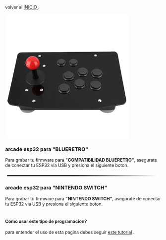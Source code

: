 
volver al [INICIO ](index.md).

<img src="imagenes/arcade.png"
height="400">

### arcade esp32 para **"BLUERETRO"** 
Para grabar tu firmware para **"COMPATIBILIDAD BLUERETRO"**, asegurate de conectar tu ESP32 via USB y presiona el siguiente boton.


<script type="module" src="install-button.js?module"></script>
<esp-web-install-button manifest="static/firmware_build/v1/manifest.json"></esp-web-install-button>


<img src="imagenes/line.png"
height="5">


### arcade esp32 para **"NINTENDO SWITCH"** 
Para grabar tu firmware para **"NINTENDO SWITCH"**, asegurate de conectar tu ESP32 via USB y presiona el siguiente boton.


<script type="module" src="https://unpkg.com/esp-web-tools@3.4.2/dist/web/install-button.js?module"></script>
<esp-web-install-button manifest="static/firmware_build/v1/manifest.json"></esp-web-install-button>
  


#
#
##

###
#### Como usar este tipo de programacion?


para entender el uso de esta pagina debes seguir [este tutorial](https://www.youtube.com) .


